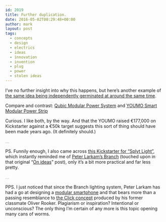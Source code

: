 ```yaml
---
id: 2019
title: Further duplication.
date: 2016-05-02T00:29:48+00:00
author: mark
layout: post
tags:
  - concepts
  - design
  - electrics
  - ideas
  - innovation
  - invention
  - plug
  - power
  - stolen ideas
---
```

I&#8217;ve no further insight into why this happens, but here&#8217;s another example of [the same idea being independently germinated at around the same time](http://www.sallonoroff.co.uk/blog/2013/10/on-ideas/).

Compare and contrast: [Qubic Modular Power System](http://www.gadgette.com/2016/03/31/qubic-makes-us-wish-all-power-strips-were-modular/) and [YOUMO Smart Modular Power Strip](https://www.kickstarter.com/projects/1300499319/youmo-your-smart-modular-power-strip)

Curious. I like both, by the way. And that the YOUMO raised €177,000 on Kickstarter against a €50k target suggests this sort of thing should have been made years ago. (It definitely should.)

<span style="color: #999999;">&#8230;</span>

PS. Funnily enough, I also came across [this Kickstarter for &#8220;Splyt Light&#8221;](https://www.kickstarter.com/projects/1244118214/splyt-light), which instantly reminded me of [Peter Larkam&#8217;s Branch](http://www.peterlarkamdesign.com/branch/) (touched upon in that original &#8220;[On ideas](http://www.sallonoroff.co.uk/blog/2013/10/on-ideas/)&#8221; post), only it&#8217;s a bit more practical and far less pretty.

<span style="color: #999999;">&#8230;</span>

PPS. I just noticed that since the Branch lighting system, Peter Larkam has had a go at designing a [modular smartphone](http://www.peterlarkamdesign.com/smartphone/) and that bears more than a passing resemblance to [the Click concept](/images/fromwp/2013/09/CLICK-scan-900x615.jpg) produced by his former classmate Oliver Rooker. Plagiarism or inspiration? Intentional or unconscious? The only thing I&#8217;m certain of any more is this topic opening many cans of worms.